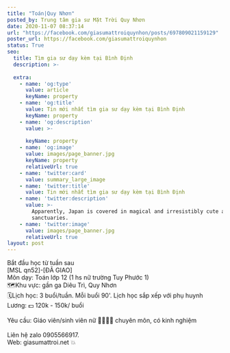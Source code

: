 ```yaml
---
title: "Toán|Quy Nhơn"
posted_by: Trung tâm gia sư Mặt Trời Quy Nhơn
date: 2020-11-07 08:37:14
url: "https://facebook.com/giasumattroiquynhon/posts/697809021159129"
poster_url: https://facebook.com/giasumattroiquynhon
status: True
seo:
  title: Tìm gia sư dạy kèm tại Bình Định
  description: >-
    
  extra:
    - name: 'og:type'
      value: article
      keyName: property
    - name: 'og:title'
      value: Tin mới nhất tìm gia sư dạy kèm tại Bình Định
      keyName: property
    - name: 'og:description'
      value: >-
        
      keyName: property
    - name: 'og:image'
      value: images/page_banner.jpg
      keyName: property
      relativeUrl: true
    - name: 'twitter:card'
      value: summary_large_image
    - name: 'twitter:title'
      value: Tin mới nhất tìm gia sư dạy kèm tại Bình Định
    - name: 'twitter:description'
      value: >-
        Apparently, Japan is covered in magical and irresistibly cute animal
        sanctuaries.
    - name: 'twitter:image'
      value: images/page_banner.jpg
      relativeUrl: true
layout: post
---
```

Bắt đầu học từ tuần sau<br>[MSL qn52]-[ĐÃ GIAO]<br>Môn dạy: Toán lớp 12 (1 hs nữ trường Tuy Phước 1)<br>🗺Khu vực: gần ga Diêu Trì, Quy Nhơn<br>🗓Lịch học: 3 buổi/tuần. Mỗi buổi 90'. Lịch học sắp xếp với phụ huynh<br>Lương: 💵 120k - 150k/ buổi<br><br>Yêu cầu: Giáo viên/sinh viên nữ 👩‍🏫👩‍🎓 chuyên môn, có kinh nghiệm<br><br>Liên hệ zalo 0905566917.<br>Web: giasumattroi.net 💥
